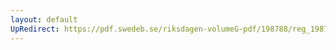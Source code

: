 ```yaml
---
layout: default
UpRedirect: https://pdf.swedeb.se/riksdagen-volumeG-pdf/198788/reg_198788__reg_01.pdf
---
```

